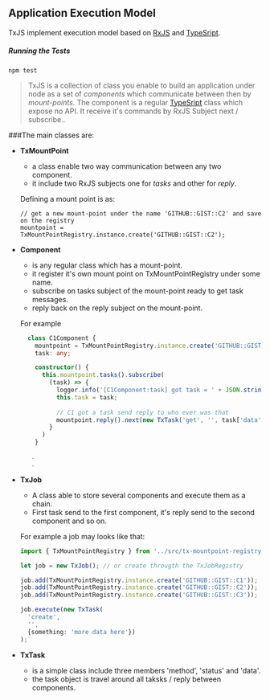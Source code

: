 ## Application Execution Model
TxJS implement execution model based on [RxJS](https://rxjs-dev.firebaseapp.com/) and [TypeSript](https://www.typescriptlang.org/).

##### Running the Tests
````
npm test
```` 

>TxJS is a collection of class you enable to build an application under node as a set of *components* which communicate between then by *mount-points*.
The component is a regular [TypeSript](https://www.typescriptlang.org/) class which expose no API. It receive it's commands by RxJS Subject next / subscribe..

###The main classes are:

- **TxMountPoint** 
    - a class enable two way communication between any two component.
    - it include two RxJS subjects one for *tasks* and other for *reply*.
    
    Defining a mount point is as:   
    ````typscript    
    // get a new mount-point under the name 'GITHUB::GIST::C2' and save on the registry
    mountpoint = TxMountPointRegistry.instance.create('GITHUB::GIST::C2');    
    ````

- **Component**
    - is any regular class which has a mount-point.
    - it register it's own mount point on TxMountPointRegistry under some name.
    - subscribe on tasks subject of the mount-point ready to get task messages.
    - reply back on the reply subject on the mount-point.    
    
    For example 
    ````typescript
      class C1Component {
        mountpoint = TxMountPointRegistry.instance.create('GITHUB::GIST::C1');    
        task: any;
    
        constructor() {
          this.mountpoint.tasks().subscribe(
            (task) => {
              logger.info('[C1Component:task] got task = ' + JSON.stringify(task, undefined, 2));
              this.task = task;
              
              // C1 got a task send reply to who ever was that                  
              mountpoint.reply().next(new TxTask('get', '', task['data']));
            }
          )  
        }
    
       .
       .
    ````

        
- **TxJob**
    - A class able to store several components and execute them as a chain.
    - First task send to the first component, it's reply send to the second component and so on. 

    For example a job may looks like that:                
    ````typescript
    import { TxMountPointRegistry } from '../src/tx-mountpoint-registry';

    let job = new TxJob(); // or create througth the TxJobRegistry

    job.add(TxMountPointRegistry.instance.create('GITHUB::GIST::C1'));
    job.add(TxMountPointRegistry.instance.create('GITHUB::GIST::C2'));
    job.add(TxMountPointRegistry.instance.create('GITHUB::GIST::C3'));

    job.execute(new TxTask(
      'create',
      '',
      {something: 'more data here'})
    );
     ````
- **TxTask** 
    - is a simple class include three members 'method', 'status' and 'data'.
    - the task object is travel around all taksks / reply between components.
        
         

    
  
  

